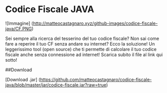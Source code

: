 # Codice Fiscale JAVA

![Immagine] (http://matteocastagnaro.xyz/github-images/codice-fiscale-java/CF.PNG)

Sei sempre alla ricerca del tesserino del tuo codice fiscale? Non sai come fare a reperire il tuo CF senza andare su internet? Ecco la soluzione! Un leggerissimo tool (open source) che ti permette di calcolare il tuo codice fiscale anche senza connessione ad internet! Scarica subito il file al link qui sotto!

##Download

[Download .jar] (https://github.com/matteocastagnaro/codice-fiscale-java/blob/master/jar/codice-fiscale.jar?raw=true)
